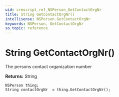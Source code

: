 ```yaml
---
uid: crmscript_ref_NSPerson_GetContactOrgNr
title: String GetContactOrgNr()
intellisense: NSPerson.GetContactOrgNr
keywords: NSPerson, GetContactOrgNr
so.topic: reference
---
```


# String GetContactOrgNr()

The persons contact organization number

**Returns:** String

```crmscript
NSPerson thing;
String contactOrgNr  = thing.GetContactOrgNr();
```

